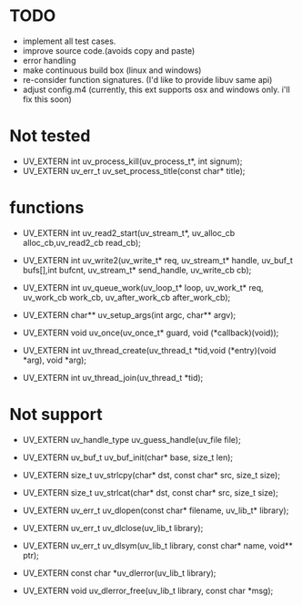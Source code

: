 # TODO

* implement all test cases.
* improve source code.(avoids copy and paste)
* error handling
* make continuous build box (linux and windows)
* re-consider function signatures. (I'd like to provide libuv same api)
* adjust config.m4 (currently, this ext supports osx and windows only. i'll fix this soon)

# Not tested

* UV_EXTERN int uv_process_kill(uv_process_t*, int signum);
* UV_EXTERN uv_err_t uv_set_process_title(const char* title);

# functions

* UV_EXTERN int uv_read2_start(uv_stream_t*, uv_alloc_cb alloc_cb,uv_read2_cb read_cb);
* UV_EXTERN int uv_write2(uv_write_t* req, uv_stream_t* handle, uv_buf_t bufs[],int bufcnt, uv_stream_t* send_handle, uv_write_cb cb);

* UV_EXTERN int uv_queue_work(uv_loop_t* loop, uv_work_t* req, uv_work_cb work_cb, uv_after_work_cb after_work_cb);
* UV_EXTERN char** uv_setup_args(int argc, char** argv);

* UV_EXTERN void uv_once(uv_once_t* guard, void (*callback)(void));
* UV_EXTERN int uv_thread_create(uv_thread_t *tid,void (*entry)(void *arg), void *arg);
* UV_EXTERN int uv_thread_join(uv_thread_t *tid);

# Not support

* UV_EXTERN uv_handle_type uv_guess_handle(uv_file file);

* UV_EXTERN uv_buf_t uv_buf_init(char* base, size_t len);
* UV_EXTERN size_t uv_strlcpy(char* dst, const char* src, size_t size);
* UV_EXTERN size_t uv_strlcat(char* dst, const char* src, size_t size);

* UV_EXTERN uv_err_t uv_dlopen(const char* filename, uv_lib_t* library);
* UV_EXTERN uv_err_t uv_dlclose(uv_lib_t library);
* UV_EXTERN uv_err_t uv_dlsym(uv_lib_t library, const char* name, void** ptr);
* UV_EXTERN const char *uv_dlerror(uv_lib_t library);
* UV_EXTERN void uv_dlerror_free(uv_lib_t library, const char *msg);
